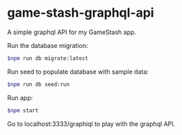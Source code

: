 # game-stash-graphql-api
A simple graphql API for my GameStash app.

Run the database migration:
```bash
$npm run db migrate:latest
```

Run seed to populate database with sample data:
```bash
$npm run db seed:run
```

Run app:
```bash
$npm start
```

Go to localhost:3333/graphiql to play with the graphql API.

